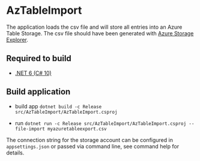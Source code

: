 # AzTableImport

The application loads the csv file and will store all entries into an
Azure Table Storage.
The csv file should have been generated with 
[Azure Storage Explorer](https://docs.microsoft.com/en-us/azure/vs-azure-tools-storage-manage-with-storage-explorer?tabs=windows).
## Required to build

* [.NET 6 (C# 10)](https://dotnet.microsoft.com/download/dotnet/6.0)

## Build application

* build app  `dotnet build -c Release src/AzTableImport/AzTableImport.csproj`

* run `dotnet run -c Release src/AzTableImport/AzTableImport.csproj --file-import myazuretableexport.csv`

The connection string for the storage account can be configured in `appsettings.json` or passed
via command line, see command help for details.